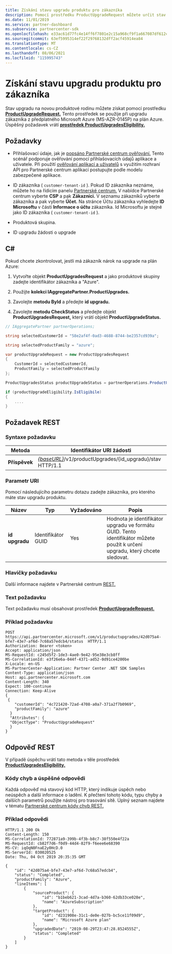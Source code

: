 ```yaml
---
title: Získání stavu upgradu produktu pro zákazníka
description: Pomocí prostředku ProductUpgradeRequest můžete určit stav upgradu produktu zákazníka na novou produktové skupiny, například z předplatného Microsoft Azure (MS-AZR-0145P) na plán Azure.
ms.date: 11/01/2019
ms.service: partner-dashboard
ms.subservice: partnercenter-sdk
ms.openlocfilehash: e33ac61d77fc4e14ff6f7801e2c15a968cf9f1a667087df612c0f76b216f891a
ms.sourcegitcommit: 63ef5995314ef22f29768132dff2acf45914ea84
ms.translationtype: MT
ms.contentlocale: cs-CZ
ms.lasthandoff: 08/06/2021
ms.locfileid: "115995743"
---
```

# <a name="get-the-product-upgrade-status-for-a-customer"></a>Získání stavu upgradu produktu pro zákazníka

Stav upgradu na novou produktové rodinu můžete získat pomocí prostředku [**ProductUpgradeRequest.**](product-upgrade-resources.md#productupgraderequest) Tento prostředek se použije při upgradu zákazníka z předplatného Microsoft Azure (MS-AZR-0145P) na plán Azure. Úspěšný požadavek vrátí [**prostředek ProductUpgradesEligibility.**](product-upgrade-resources.md#productupgradeseligibility)

## <a name="prerequisites"></a>Požadavky

- Přihlašovací údaje, jak je [popsáno Partnerské centrum ověřování.](partner-center-authentication.md) Tento scénář podporuje ověřování pomocí přihlašovacích údajů aplikace a uživatele. Při použití [ověřování aplikací a uživatelů](enable-secure-app-model.md) s využitím rozhraní API pro Partnerské centrum aplikací postupujte podle modelu zabezpečené aplikace.

- ID zákazníka ( `customer-tenant-id` ). Pokud ID zákazníka neznáme, můžete ho na řídicím panelu [Partnerské centrum.](https://partner.microsoft.com/dashboard) V nabídce Partnerské centrum vyberte **CSP** a pak **Zákazníci.** V seznamu zákazníků vyberte zákazníka a pak vyberte **Účet.** Na stránce Účtu zákazníka vyhledejte **ID Microsoftu** v části **Informace o účtu** zákazníka. Id Microsoftu je stejné jako ID zákazníka ( `customer-tenant-id` ).

- Produktová skupina.

- ID upgradu žádosti o upgrade

## <a name="c"></a>C\#

Pokud chcete zkontrolovat, jestli má zákazník nárok na upgrade na plán Azure:

1. Vytvořte objekt **ProductUpgradesRequest** a jako produktové skupiny zadejte identifikátor zákazníka a "Azure".

2. Použijte **kolekci IAggregatePartner.ProductUpgrades.**

3. Zavolejte **metodu ById** a předejte **id upgradu.**

4. Zavolejte **metodu CheckStatus** a předejte objekt **ProductUpgradesRequest,** který vrátí objekt **ProductUpgradeStatus.**

```csharp
// IAggregatePartner partnerOperations;

string selectedCustomerId = "58e2af4f-0ad3-4688-8744-be2357cd939a";

string selectedProductFamily = "azure";

var productUpgradeRequest = new ProductUpgradesRequest
{
    CustomerId = selectedCustomerId,
    ProductFamily = selectedProductFamily
};

ProductUpgradesStatus productUpgradeStatus = partnerOperations.ProductUpgrades.ById(selectedUpgradeId).CheckStatus(productUpgradeRequest);

if (productUpgradeEligibility.IsEligibile)
{
    ....
}

```

## <a name="rest-request"></a>Požadavek REST

### <a name="request-syntax"></a>Syntaxe požadavku

| Metoda   | Identifikátor URI žádosti |
|----------|-----------------------------------------------------------------------------------------------|
| **Příspěvek** | [*{baseURL}*](partner-center-rest-urls.md)/v1/productUpgrades/{id_upgradu}/stav HTTP/1.1 |

### <a name="uri-parameter"></a>Parametr URI

Pomocí následujícího parametru dotazu zadejte zákazníka, pro kterého máte stav upgradu produktu.

| Název               | Typ | Vyžadováno | Popis                                                                                 |
|--------------------|------|----------|---------------------------------------------------------------------------------------------|
| **id upgradu** | Identifikátor GUID | Yes | Hodnota je identifikátor upgradu ve formátu GUID. Tento identifikátor můžete použít k určení upgradu, který chcete sledovat. |

### <a name="request-headers"></a>Hlavičky požadavku

Další informace najdete v Partnerské centrum [REST.](headers.md)

### <a name="request-body"></a>Text požadavku

Text požadavku musí obsahovat prostředek [**ProductUpgradeRequest.**](product-upgrade-resources.md#productupgraderequest)

### <a name="request-example"></a>Příklad požadavku

```http
POST https://api.partnercenter.microsoft.com/v1/productupgrades/42d075a4-bfe7-43e7-af6d-7c68a57edcb4/status  HTTP/1.1
Authorization: Bearer <token>
Accept: application/json
MS-RequestId: c245d5f2-1de3-4ae0-9e42-95e38e3cb8ff
MS-CorrelationId: e3f26e6a-044f-4371-ad52-0d91ce4200be
X-Locale: en-US
MS-PartnerCenter-Application: Partner Center .NET SDK Samples
Content-Type: application/json
Host: api.partnercenter.microsoft.com
Content-Length: 340
Expect: 100-continue
Connection: Keep-Alive
{
 {
    "customerId": "4c721420-72ad-4708-a0a7-371a2f7b0969",
    "productFamily": "azure"
  }
  "Attributes": {
  "ObjectType": "ProductUpgradeRequest"
  }
}
```

## <a name="rest-response"></a>Odpověď REST

V případě úspěchu vrátí tato metoda v těle prostředek [**ProductUpgradesEligibility.**](product-upgrade-resources.md#productupgradeseligibility)

### <a name="response-success-and-error-codes"></a>Kódy chyb a úspěšné odpovědi

Každá odpověď má stavový kód HTTP, který indikuje úspěch nebo neúspěch a další informace o ladění. K přečtení tohoto kódu, typu chyby a dalších parametrů použijte nástroj pro trasování sítě. Úplný seznam najdete v tématu [Partnerské centrum kódy chyb REST.](error-codes.md)

### <a name="response-example"></a>Příklad odpovědi

```http
HTTP/1.1 200 Ok
Content-Length: 150
MS-CorrelationId: 772871a9-399b-4f3b-b8c7-38f550e4f22a
MS-RequestId: cb82f7d6-f0d9-44d4-82f9-f6eee6e68390
MS-CV: iqOqN0FnaE2y0HcD.0
MS-ServerId: 030020525
Date: Thu, 04 Oct 2019 20:35:35 GMT

{
    "id": "42d075a4-bfe7-43e7-af6d-7c68a57edcb4",
    "status": "Completed",
    "productFamily": "Azure",
    "lineItems": [
        {
            "sourceProduct": {
                "id": "b1beb621-3cad-4d7a-b360-62db33ce028e",
                "name": "AzureSubscription"
            },
            "targetProduct": {
                "id": "d231908e-31c1-de0e-027b-bc5ce11f09d9",
                "name": "Microsoft Azure plan"
            },
            "upgradedDate": "2019-08-29T23:47:28.8524555Z",
            "status": "Completed"
        }
    ]
}

```
